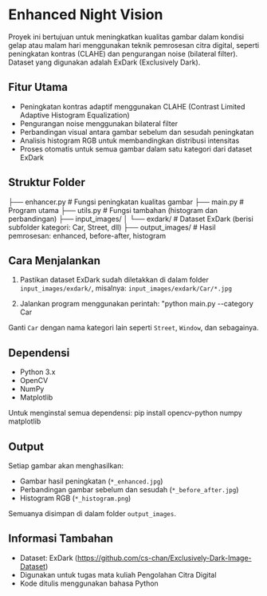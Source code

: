 # Enhanced Night Vision

Proyek ini bertujuan untuk meningkatkan kualitas gambar dalam kondisi gelap atau malam hari menggunakan teknik pemrosesan citra digital, seperti peningkatan kontras (CLAHE) dan pengurangan noise (bilateral filter). Dataset yang digunakan adalah ExDark (Exclusively Dark).

## Fitur Utama

- Peningkatan kontras adaptif menggunakan CLAHE (Contrast Limited Adaptive Histogram Equalization)
- Pengurangan noise menggunakan bilateral filter
- Perbandingan visual antara gambar sebelum dan sesudah peningkatan
- Analisis histogram RGB untuk membandingkan distribusi intensitas
- Proses otomatis untuk semua gambar dalam satu kategori dari dataset ExDark

## Struktur Folder

├── enhancer.py # Fungsi peningkatan kualitas gambar
├── main.py # Program utama
├── utils.py # Fungsi tambahan (histogram dan perbandingan)
├── input_images/
│ └── exdark/ # Dataset ExDark (berisi subfolder kategori: Car, Street, dll)
├── output_images/ # Hasil pemrosesan: enhanced, before-after, histogram


## Cara Menjalankan

1. Pastikan dataset ExDark sudah diletakkan di dalam folder `input_images/exdark/`, misalnya:
   `input_images/exdark/Car/*.jpg`

2. Jalankan program menggunakan perintah: "python main.py --category Car

Ganti `Car` dengan nama kategori lain seperti `Street`, `Window`, dan sebagainya.

## Dependensi

- Python 3.x
- OpenCV
- NumPy
- Matplotlib

Untuk menginstal semua dependensi:
pip install opencv-python numpy matplotlib


## Output

Setiap gambar akan menghasilkan:

- Gambar hasil peningkatan (`*_enhanced.jpg`)
- Perbandingan gambar sebelum dan sesudah (`*_before_after.jpg`)
- Histogram RGB (`*_histogram.png`)

Semuanya disimpan di dalam folder `output_images`.

## Informasi Tambahan

- Dataset: ExDark (https://github.com/cs-chan/Exclusively-Dark-Image-Dataset)
- Digunakan untuk tugas mata kuliah Pengolahan Citra Digital
- Kode ditulis menggunakan bahasa Python
